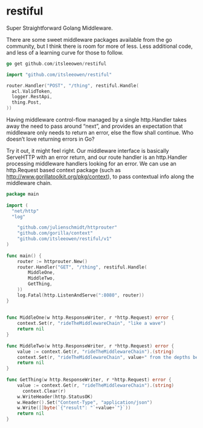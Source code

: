 # restiful
Super Straightforward Golang Middleware.  
  
There are some sweet middleware packages available from the go community, but I think there is room for more of less. Less additional code, and less of a learning curve for those to follow.

```go
go get github.com/itsleeowen/restiful
```

```go
import "github.com/itsleeowen/restiful"

router.Handler("POST", "/thing", restiful.Handle(
  acl.ValidToken,
  logger.RestApi,
  thing.Post,
))
```


Having middleware control-flow managed by a single http.Handler takes away the need to pass around “next”, and provides an expectation that middleware only needs to return an error, else the flow shall continue. Who doesn’t love returning errors in Go?  
  
Try it out, it might feel right. Our middleware interface is basically ServeHTTP with an error return, and our route handler is an http.Handler processing middleware handlers looking for an error. We can use an http.Request based context package (such as http://www.gorillatoolkit.org/pkg/context), to pass contextual info along the middleware chain.

```go
package main
 
import (
  "net/http"
  "log"

	"github.com/julienschmidt/httprouter"
	"github.com/gorilla/context"
	"github.com/itsleeowen/restiful/v1"
)
 
func main() {
	router := httprouter.New()
	router.Handler("GET", "/thing", restiful.Handle(
		MiddleOne,
		MiddleTwo,
		GetThing,
	))
	log.Fatal(http.ListenAndServe(":8080", router))
}
 
 
func MiddleOne(w http.ResponseWriter, r *http.Request) error {
	context.Set(r, "rideTheMiddlewareChain", "like a wave")
	return nil
}
 
func MiddleTwo(w http.ResponseWriter, r *http.Request) error {
	value := context.Get(r, "rideTheMiddlewareChain").(string)
	context.Set(r, "rideTheMiddlewareChain", value+" from the depths below.")
	return nil
}
 
func GetThing(w http.ResponseWriter, r *http.Request) error {
	value := context.Get(r, "rideTheMiddlewareChain").(string)
      context.Clear(r)
	w.WriteHeader(http.StatusOK)
	w.Header().Set("Content-Type", "application/json")
	w.Write([]byte(`{"result": "`+value+`"}`))
	return nil
}
```
